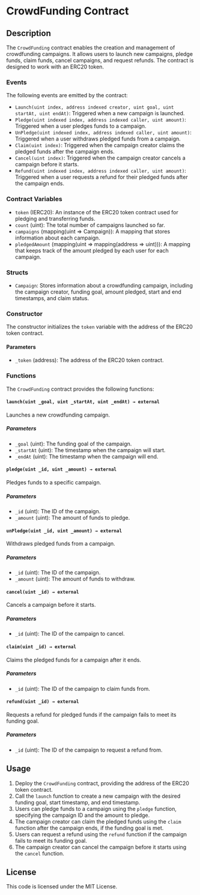 # CrowdFunding Contract

## Description

The `CrowdFunding` contract enables the creation and management of crowdfunding campaigns. It allows users to launch new campaigns, pledge funds, claim funds, cancel campaigns, and request refunds. The contract is designed to work with an ERC20 token.

### Events

The following events are emitted by the contract:

- `Launch(uint index, address indexed creator, uint goal, uint startAt, uint endAt)`: Triggered when a new campaign is launched.
- `Pledge(uint indexed index, address indexed caller, uint amount)`: Triggered when a user pledges funds to a campaign.
- `UnPledge(uint indexed index, address indexed caller, uint amount)`: Triggered when a user withdraws pledged funds from a campaign.
- `Claim(uint index)`: Triggered when the campaign creator claims the pledged funds after the campaign ends.
- `Cancel(uint index)`: Triggered when the campaign creator cancels a campaign before it starts.
- `Refund(uint indexed index, address indexed caller, uint amount)`: Triggered when a user requests a refund for their pledged funds after the campaign ends.

### Contract Variables

- `token` (IERC20): An instance of the ERC20 token contract used for pledging and transferring funds.
- `count` (uint): The total number of campaigns launched so far.
- `campaigns` (mapping(uint => Campaign)): A mapping that stores information about each campaign.
- `pledgedAmount` (mapping(uint => mapping(address => uint))): A mapping that keeps track of the amount pledged by each user for each campaign.

### Structs

- `Campaign`: Stores information about a crowdfunding campaign, including the campaign creator, funding goal, amount pledged, start and end timestamps, and claim status.

### Constructor

The constructor initializes the `token` variable with the address of the ERC20 token contract.

#### Parameters

- `_token` (address): The address of the ERC20 token contract.

### Functions

The `CrowdFunding` contract provides the following functions:

#### `launch(uint _goal, uint _startAt, uint _endAt) → external`

Launches a new crowdfunding campaign.

##### Parameters

- `_goal` (uint): The funding goal of the campaign.
- `_startAt` (uint): The timestamp when the campaign will start.
- `_endAt` (uint): The timestamp when the campaign will end.

#### `pledge(uint _id, uint _amount) → external`

Pledges funds to a specific campaign.

##### Parameters

- `_id` (uint): The ID of the campaign.
- `_amount` (uint): The amount of funds to pledge.

#### `unPledge(uint _id, uint _amount) → external`

Withdraws pledged funds from a campaign.

##### Parameters

- `_id` (uint): The ID of the campaign.
- `_amount` (uint): The amount of funds to withdraw.

#### `cancel(uint _id) → external`

Cancels a campaign before it starts.

##### Parameters

- `_id` (uint): The ID of the campaign to cancel.

#### `claim(uint _id) → external`

Claims the pledged funds for a campaign after it ends.

##### Parameters

- `_id` (uint): The ID of the campaign to claim funds from.

#### `refund(uint _id) → external`

Requests a refund for pledged funds if the campaign fails to meet its funding goal.

##### Parameters

- `_id` (uint): The ID of the campaign to request a refund from.

## Usage

1. Deploy the `CrowdFunding` contract, providing the address of the ERC20 token contract.
2. Call the `launch` function to create a new campaign with the desired funding goal, start timestamp, and end timestamp.
3. Users can pledge funds to a campaign using the `pledge` function, specifying the campaign ID and the amount to pledge.
4. The campaign creator can claim the pledged funds using the `claim` function after the campaign ends, if the funding goal is met.
5. Users can request a refund using the `refund` function if the campaign fails to meet its funding goal.
6. The campaign creator can cancel the campaign before it starts using the `cancel` function.

## License

This code is licensed under the MIT License.

